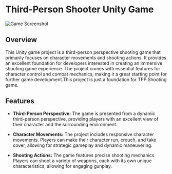 # Third-Person Shooter Unity Game

![Game Screenshot](https://github.com/souravjr30/TPP-Shooter-Unity/assets/96714851/bd233b8b-6bcf-4365-97bb-d6f5617e4482)


## Overview

This Unity game project is a third-person perspective shooting game that primarily focuses on character movements and shooting actions. It provides an excellent foundation for developers interested in creating an immersive shooting game experience. The project comes with essential features for character control and combat mechanics, making it a great starting point for further game development.This project is just a foundation for TPP Shooting game.

## Features

- **Third-Person Perspective:** The game is presented from a dynamic third-person perspective, providing players with an excellent view of their character and the surrounding environment.

- **Character Movements:** The project includes responsive character movements. Players can make their character run, crouch, and take cover, allowing for strategic gameplay and dynamic maneuvering.

- **Shooting Actions:** The game features precise shooting mechanics. Players can shoot a variety of weapons, each with its own unique characteristics, allowing for engaging gunplay.

